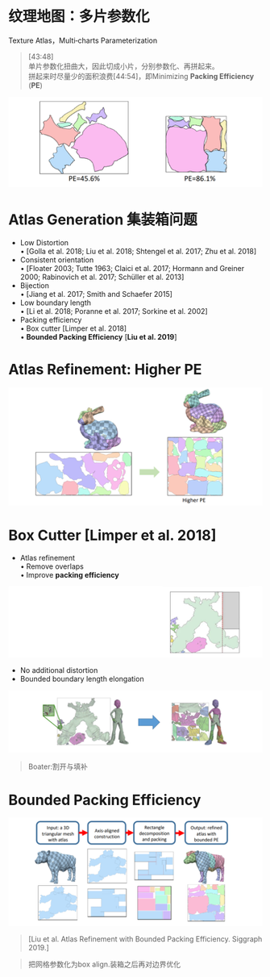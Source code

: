 # 纹理地图：多片参数化    

Texture Atlas，Multi‐charts Parameterization    

> [43:48]     
单片参数化扭曲大，因此切成小片，分别参数化、再拼起来。    
拼起来时尽量少的面积浪费[44:54]，即Minimizing **Packing Efficiency** (**PE**)      

![](../assets/参数55.png)     

# Atlas Generation 集装箱问题    

* Low Distortion   
• [Golla et al. 2018; Liu et al. 2018; Shtengel et al. 2017; Zhu et al. 2018]    
* Consistent orientation     
• [Floater 2003; Tutte 1963; Claici et al. 2017; Hormann and Greiner 2000; Rabinovich et al. 2017; Schüller et al. 2013]    
* Bijection    
• [Jiang et al. 2017; Smith and Schaefer 2015]    
* Low boundary length    
• [Li et al. 2018; Poranne et al. 2017; Sorkine et al. 2002]    
* Packing efficiency    
• Box cutter [Limper et al. 2018]    
• **Bounded Packing Efficiency** [**Liu et al. 2019**]    

# Atlas Refinement: Higher PE   

![](../assets/参数56.png)     


# Box Cutter [Limper et al. 2018]    

* Atlas refinement    
• Remove overlaps    
• Improve **packing efficiency**    

![](../assets/参数57.png)     

* No additional distortion
* Bounded boundary length elongation   

![](../assets/参数58.png)     

> Boater:割开与填补    

# Bounded Packing Efficiency   

![](../assets/参数59.png)     


> [Liu et al. Atlas Refinement with Bounded Packing Efficiency. Siggraph 2019.]    

> 把网格参数化为box align.装箱之后再对边界优化     
